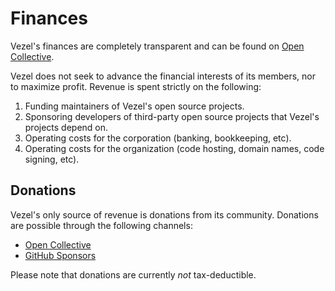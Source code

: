 # Finances

Vezel's finances are completely transparent and can be found on
[Open Collective](https://opencollective.com/vezel).

Vezel does not seek to advance the financial interests of its members, nor to
maximize profit. Revenue is spent strictly on the following:

1. Funding maintainers of Vezel's open source projects.
2. Sponsoring developers of third-party open source projects that Vezel's
   projects depend on.
3. Operating costs for the corporation (banking, bookkeeping, etc).
4. Operating costs for the organization (code hosting, domain names, code
   signing, etc).

## Donations

Vezel's only source of revenue is donations from its community. Donations are
possible through the following channels:

* [Open Collective](https://opencollective.com/vezel)
* [GitHub Sponsors](https://github.com/sponsors/vezel-dev)

Please note that donations are currently *not* tax-deductible.
